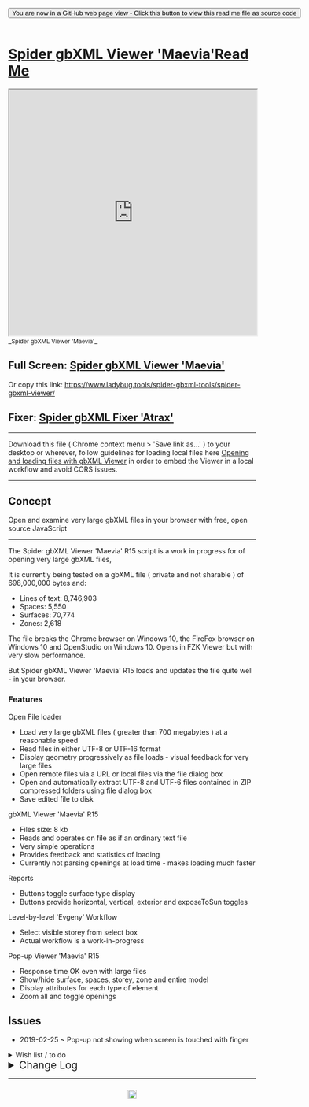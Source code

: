 
<span style=display:none; >[You are now in a GitHub source code view - click this link to view Read Me file as a web page]( https://www.ladybug.tools/spider-gbxml-tools/#spider-gbxml-viewer/README.md "View file as a web page." ) </span>

<div><input type=button class = "btn btn-secondary btn-sm" onclick="window.location.href='https://github.com/ladybug-tools/spider-gbxml-tools/tree/master/spider-gbxml-viewer/'";
value='You are now in a GitHub web page view - Click this button to view this read me file as source code' ></div>

<br>

# [Spider gbXML Viewer 'Maevia'Read Me]( #spider-gbxml-viewer/README.md )


<iframe src=https://www.ladybug.tools/spider-gbxml-tools/spider-gbxml-viewer/index.html width=100% height=500px >Iframes are not viewable in GitHub source code views</iframe>
_<small>Spider gbXML Viewer 'Maevia'</small>_

## Full Screen: [Spider gbXML Viewer 'Maevia' ]( https://www.ladybug.tools/spider-gbxml-tools/spider-gbxml-viewer/ )

Or copy this link: https://www.ladybug.tools/spider-gbxml-tools/spider-gbxml-viewer/

## Fixer: [Spider gbXML Fixer 'Atrax']( https://www.ladybug.tools/spider-gbxml-tools/spider-gbxml-viewer/v-0-16-01/viewer-fixer/spider-gbxml-viewer-fixer.html )

***



Download this file ( Chrome context menu > 'Save link as...' ) to your desktop or wherever, follow guidelines for loading local files here [Opening and loading files with gbXML Viewer]( https://www.ladybug.tools/spider/#pages/file-open.md ) in order to embed the Viewer in a local workflow and avoid CORS issues.


***

## Concept

Open and examine very large gbXML files in your browser with free, open source JavaScript

***

The Spider gbXML Viewer 'Maevia' R15 script is a work in progress for of opening very large gbXML files,

It is currently being tested on a gbXML file ( private and not sharable ) of 698,000,000 bytes and:

* Lines of text: 8,746,903
* Spaces: 5,550
* Surfaces: 70,774
* Zones: 2,618

The file breaks the Chrome browser on Windows 10, the FireFox browser on Windows 10 and OpenStudio on Windows 10. Opens in FZK Viewer but with very slow performance.

But Spider gbXML Viewer 'Maevia' R15 loads and updates the file quite well - in your browser.

### Features

Open File loader
* Load very large gbXML files ( greater than 700 megabytes ) at a reasonable speed
* Read files in either UTF-8 or UTF-16 format
* Display geometry progressively as file loads - visual feedback for very large files
* Open remote files via a URL or local files via the file dialog box
* Open and automatically extract UTF-8 and UTF-6 files contained in ZIP compressed folders using file dialog box
* Save edited file to disk

gbXML Viewer 'Maevia' R15
* Files size: 8 kb
* Reads and operates on file as if an ordinary text file
* Very simple operations
* Provides feedback and statistics of loading
* Currently not parsing openings at load time - makes loading much faster

Reports
* Buttons toggle surface type display
* Buttons provide horizontal, vertical, exterior and exposeToSun toggles

Level-by-level 'Evgeny' Workflow
* Select visible storey from select box
* Actual workflow is a work-in-progress

Pop-up Viewer 'Maevia' R15
* Response time OK even with large files
* Show/hide surface, spaces, storey, zone and entire model
* Display attributes for each type of element
* Zoom all and toggle openings


## Issues

* 2019-02-25 ~ Pop-up not showing when screen is touched with finger

<details>

<summary>Wish list / to do</summary>

* 2019-06-21 ~ Theo ~ Menu header data in menu.js
* 2019-06-21 ~ Theo ~ Add core JavaScript file with version, date etc
* 2019-06-21 ~ Theo ~ Add construction etc data to left menu - with data showing in popup menu
* 2019-06-21 ~ Theo ~ Update GGD so it works in either left menu, popup or main areas
* 2019-06-21 ~ Theo ~ Add surfaces with openings
* 2019-04-15 ~ Theo ~ load two models at same time & views diffs

</details>

<details>

<summary style=font-size:1.3rem; >Change Log</summary>

### 2019-06-21 ~ Theo

SGV V 0.16.01-2

Dealt with
* 2019-04-15 ~ Theo ~ Toggle edges
* 2019-04-15 ~ Theo ~ Add space/storey attributes to pop-up
* 2019-04-15 ~ Theo ~ Add gbxml/openings/construction data to pop-up

### 2019-06-06 ~ Theo

SGV R15.3.4

* F - VBS.js: Add select by text input
* F - VBS.js: Add Show/hide all spaces


### 2019-06-05 ~ Theo

* F - VST.js: Add show/hide all surfaces toggle
* R - VBSU.js: Creating and selecting options
* F - VBSU.js: Select and display multiple surface
* F - VBSU.js: Highlight selected surface immediately on input
* B - VBSU.js: unhighlight select if no valid.option
* F - VBSU.js: Add show/hide elected surfaces
* F - VBSP.js: Add select by text input
* F - VBSP.js: Add Show/hide all spaces

### 2019-04-16 ~ Theo

Spider gbXML Viewer 'Maevia' R15.1.1

* F ~ Add shift camera target to currently selected surface

### 2019-04-15 ~ Theo

Spider gbXML Viewer 'Maevia' R15.1.0

* F ~ Add 'Show/hide by space' to View menu
* B - Prevent right click from updating pop-up. Stop model scrolling when clicking in select boxes.
* D - Update to semver numbering. Add link to Atrax in Edit menu


### 2019-03-14 ~ Copied from Pop-up

* 2019-03-12 ~ R15.31 ~ ISAOIOEW & ISAOIOEF> Move more functions to ISRC. Select list box now handles multi-select. Add button to show/hide selected.
* 2019-03-11 ~ R15.30 ~ ISAOIOEW & ISAOIOEF> big updates. See Pop-up help
* 2019-03-08 ~ R15.29 ~ IAIO > Add interiorWall on exterior
* 2019-03-05 ~ R15.28 ~ POP > add primitive construction data readout - appears when construction data is available
* 2019-03-03 ~ R15.27 ~ ISSOH > beginning to find horizontal overlaps nicely
* 2019-03-03 ~ R15.26 ~ ISSOV > beginning to find vertical overlaps nicely
* 2019-02-28 ~ R15.25 ~ CUT > Improve behavior: View menu > Scene cut sections. FIL > close menus on open
* 2019-02-28 ~ R15.24 Local ~ First commit. For downloading and running local files
* 2019-02-26 ~ R15.23 ~ FIL > Add 'reload file' button and code
* 2019-02-26 ~ R15.22 ~ ISDUC/ISASD: Allow for no planar geometry
* 2019-02-26 ~ R15.21 ~ POP/VBS > Add check for no storey name
* 2019-02-25 ~ R15.20 ~ Set several menu items default to closed.
* 2019-02-24 ~ R15.20 ~ Update FIL file-open links
* 2019-02-22 ~ R15.19 ~ Minor fixes several modules. POP & ISCOR: pass through jsHint and makes fixes
* 2019-02-15 ~ Updates to Air Surface Type Editor
* 2019-02-14 ~ Add beginning of check if Air surface types are on exterior of a model
* 2019-02-13 ~ Add own theme local storage var. Update main popup text. Many updates to 'Air Surface Type Editor'
* 2019-02-12 ~ R15.3 ~ Add 'Air Surface Type on Exterior' issues module
* 2019-02-11 ~ R15.12 > View menu > Show/hide by storey: Better types/storeys integration on show all storeys
* 2019-02-11 ~ R15.11 > View menu > Show/hide by surface type: Code cleanup. Drop 'reset surfaces' button/code as being redundant
* 2019-02-11 ~ R15.10 > Edit menu > Issues Template: Bring up to same level as TooToo TMP
* 2019-02-11 ~ R15.9 > Edit menu >CAD Object ID Missing: Add checkbox to ignore surfaces of type 'Air'. Set default to ignore
* 2019-02-08 ~ R15.8 ~ add (not very smart) show all storeys button
* 2019-02-08 ~ R15.7 ~ better storey/type interaction
* 2019-02-07 ~ R15.6 ~ refactor styles
* 2019-01-31 ~ Fix settings - zoom all
* 2019-01-19 ~ New release R15 based on TooToo13
* 2019-01-17 ~ Add many TooToo fixes
* 2019-01-13 ~ Links to nearly 100% standard TooToo
* 2019-01-11 ~ Fixes crash when PlanarGeometry includes attributes
* 2019-01-09 ~ Index/html now based on TooToo R13 - beginning to look OK
* 2019-01-09 ~ Rolling out Spider gbXML Viewer Plus R12
* 2019-01-09 ~ Rolling out TooToo content management


### 2019-02-13 ~ Theo

Spider gbXML Viewer 'Maevia' R15

* Currently changes are being added to the popup window available when you run main HTML file


### 2019-01-31 ~ Theo

Spider gbXML Viewer 'Maevia' R15.3

* Reversed the normal of second triangle in quads
* Added Rood to horizontal surfaces

R15.2
* Fixes for Evgeny

### 2019-01-25 ~ Theo

Spider gbXML Viewer 'Maevia' R15.1

* Add Edit and View menus


### 2019-01-19 ~ Theo

* Commit Spider gbXML Viewer 'Maevia' R15


### 2018-12-20 ~ Theo

Spider gbXML text parser R10.8
* see [cookbook/spider-gbxml-issues Read Me]( https://www.ladybug.tools/spider-gbxml-tools//spider-gbxml-viewer/r10/cookbook/spider-gbxml-issues/README.md )

### 2018-12-13 ~ Theo

SGTP R10.5
* See cookbook/spider-gbxml-file-open
* gbx-text-parser.js split in two
	* gbx-gbxml-text-parser.js
	* gbxu-gbxml-utilit spider-gbxml-viewer.html
	* Menu simplified: open xml and open zip combined into singe UI

### 2018-12-10 ~ Theo

SGTP R10.3
* See [cookbook/template]( https://github.com/ladybug-tools/spider-gbxml-tools/tree/master/spider-gbxml-viewer/r10/cookbook/template )
* See [cookbook/spider-gbxml-gallery-sample-files]( https://github.com/ladybug-tools/spider-gbxml-tools/tree/master/spider-gbxml-viewer/r10/cookbook/spider-gbxml-gallery-sample-files )


### 2018-12-10 ~ Theo

SGTP R10.2
* See cookbook/issues

### 2018-12-09 ~ Theo

SGTP R10.1
* Many updates
* Start of organizing files so modules have dev folders

### 2018-12-06 ~ Theo

SGTP  spider-gbxml-viewer.html
	* Update link to Three.js R99 - all seems OK
* isasi-issues-adjacent-space-invalid.js
	* Adds ability to run in 'check all issues'. Add depracation notice
* iscod-issues-cad-object-id.js
	* Pass through jsHint
	* Adds ability to run in 'check all issues'
	* Adds ability to select new CAD object type from list of buttons.
* iscor-issues-core.js
	* 'check all issues' actualy works
* isduc-issues-duplicate-coordinates.js
	* New module
* ismet-issues-metadata.js
	* Adds ability to run in 'check all issues'
* issti-issues-surface-type-invalid.js
	* Adds ability to run in 'check all issues'
* istmp-issues-template.js
	* Adds ability to run in 'check all issues'. Simplified code a bit. Passed through jsHint


### 2018-12-05 ~ Theo

SGTP R9.15
* istmp-issues-template.js
	*  ~ Add more template functions
* issti-issues-surface-type-invalid.js
	*  Adds ability to select new surface type from list of buttons.
* iscod-issues-cad-object-id.js
	* New module - nearly ready for testing

The new way of building issues module is shorter and simpler than before and should make creating new modules faster and and easier.

### 2018-12-02 ~ Theo

SGTP R9.13
* Refactor Edit menu code
	* Remove: Menu on toggle run of all checks
	* Add: button to run all checks at once
	* Many files have minor upda spider-gbxml-viewer.html
		* isfic-issues-file-check.js
		* ismet-issues-metadata.js
		* issti-issues-surface-type-invalid.js
		* isduc-issues-duplicate-coordinates.js
		* isasi-issues-adjacent-space-invalid.js
* Add istmp-issues-template.js
* Only run Edit menu issues checks when menus toggle open / do not run on toggle close

### 2018-12-01 ~ Theo

SGTP R9.13
* Rename several issues files an spider-gbxml-viewer.html
* isduc-issues-duplicate-coordinates.js
	* Add toggle active to show/hide button
* isduc-issues-duplicate-coordinates.js
	* New module - mostly there but needs editing functionality


### 2018-11-30 ~ Theo

R9:12
* fil-open-file.js
	* Add full-featured open file DIV
	* Supports drag and drop
	* Supports inter-session default file
	* Add current status details DIV
* isdc-issues-duplicate-coordinates.js
	* Add display ids of duplicate surfaces as options in a select element
	* Select an option to set focus to selected surface and update pop-up dialog
	* Add 'delete selected surface' button


### 2018-11-29 ~ Theo

R9.11
* ismet-issues-metadata.js
	* update button: 'Add changes to data in memory'
	* Click 'Save file as' button in File menu to save changes to a local file


#### 2018-11-26 ~ Theo

R9.9
* FIL Open File
	* Better reporting of stats while opening files
	* Add FIL.onOpenFile()
	* Run through jsHint and cleanup
	* Add release numbering
* GBX text parser
	* Add release numbering
	* Run through jsHint and cleanup
	* Refactor 'Text parser statistics' panel
* vwsrf-view-surface types.js
	* Run through jsHint and cleanup


#### 2018-11-21 ~ Theo

R9.8
* Edit Menu
	* All the following **beginning** to work / but still slow to open menu with large buildings
	* File Check
	* Missing gbXML Metadata
	* Adjacent Space Invalid
	* Duplicate Coordinates

#### 2018-11-19 ~ Theo

R9.8
* Continues effort to refactor menus so they are easier to understand
	* Reorganizing in traditional way: file, edit, view, help etc
	* But in vertical alignment so code works on computer and phone
* Add Edit menu
	* Start of process to carry over modules from previous releases
	* Four modules brought over but all mostly works-in-progress / not fully usable
* Add 'Save file as' capability


#### 2018-11-18 ~ Theo

R9.7
* Adds progressive update of display

This update is kind of a big thing. Seeing things appear is much more fun than staring at a blank screen - even when the progressive loading may slow things down a bit


#### 2018-11-17 ~ Theo

R9.6
* Add menu titles and rename menu items
* Add 'Save files as...'
	* File needs better tidying before save
* Add 'Scene cut sections'

vwsrf-view-surface-types.js
* File renamed
* Many fixes

cut-section-cut.js
* File added
* Update by toggling class
* Some issues fixed


#### 2018-11-15 ~ Theo

Home page
* Add onProgress function
Style.css
* Improve functionality on mobile devices
Settings and Pop-Up
* Add toggle openings button
gbx text parser
* Update edges
* Add openings

Done
* 2018-11-14 ~ display zone, storey and zone geometries on demand - not just surfaces geometry

#### 2018-11-14 ~ Theo

Pop-Up R9.4
* Update current status
* Zoom all displays Campus data


#### 2018-11-12 ~ Theo

Pop-Up R9.3
* Now displays spaces, storeys and zones and their attributes more correctly

'Evgeny'
* Levels now display the correct surfaces

#### 2018-11-11 ~ Theo

* Many improvements

#### 2018-11-10 ~ Theo
* Pop-up menu:
	* beginning to work
	* Appears to be reasonably fast enough
* gbx-text-parser:
	* Load refactor mostly complete and working quite well
	* Fix issue when getPlane runs our of points. Thanks to Evgeny fot the heads-up and demo file
* reports & 'Evgeny' workflow
	* Updated to work with parser

***

## Full Screen: [Spider gbXML Viewer 'Maevia' R15 R8.1]( https://www.ladybug.tools/spider-gbxml-tools/spider-gbxml-v/spider-gbxml-viewer.html )

#### 2018-11-09 ~ Theo

* gbx-text-parser: Three.js surfaces
	* Add Phong material if lights
	* Add cast and receive shadows
	* Add dispose of geometry on load new model
* Base file:
	* Refactor loading process



## Full Screen: [Spider gbXML Viewer 'Maevia' R15 R8.0]( https://www.ladybug.tools/spider-gbxml-tools/spider-gbxml-v/spider-gbxml-viewer.html )

## Full Screen: [Spider gbXML Viewer 'Maevia' R15 R8.0 'Evgeny' ]( https://www.ladybug.tools/spider-gbxml-tools/spider-gbxml-v/spider-gbxml-viewer-evgeny.html )

### 2018-11-07 ~ Theo

* Buttons working better
* Add indications to button states
* Loads large ZIP with either UTF-8 or UTF-16


### 2018-11-06 ~ Theo

* Loads Revit UTF-16 ZIP files up to just over a megabyte in size. Loads much larger UTF-8 ZIP files
* Reports menu shows only surface types in use with buttons of surface type colors
	* Note: many issues with the behavior and color of buttons

'Evgeny' edition
* A first pass at building a menu to support a workflow suggested by Evgeny in a private email

Fixed
* 2018-11-04 ~ Theo: if 'exposedToSun' not set for any surfaces then nothing displays on load


## Full Screen: [Spider gbXML Viewer 'Maevia' R15 R7.0]( https://www.ladybug.tools/spider-gbxml-tools/spider-gbxml-v/spider-gbxml-viewer.html )

### 2018-11-05 ~ Theo

* Adds ability to open and decompress XNL date from ZIP files
	* Current version only decodes UTF-8 files. UTF-16: TBD.
	* So does not yet directly read files exported by Revit
	* Currently only reads the first file it finds in the ZIP
	* Thank you JSzip
* Adds rudimentary display of surface type colors

Underway
* 2018-11-04 - Michal: Add ability to read gbXML from .zip files


## Full Screen: [Spider gbXML Viewer 'Maevia' R15 R6.0]( https://www.ladybug.tools/spider-gbxml-tools/spider-gbxml-v/spider-gbxml-viewer.html )

### 2018-11-04 ~ Theo

* Adds 'Statistics detail view
	* Shows number of spaces, storey, surfaces, zones and vertices
* Add 'Reports' detail view
	* View model by clicking surface type
	* View model by clicking 'exposedToSun', 'horizontal' and 'vertical'


## Full Screen: [Spider gbXML Viewer 'Maevia' R15 R5.0]( https://www.ladybug.tools/spider-gbxml-tools/spider-gbxml-v/spider-gbxml-viewer.html )

### 2018-11-03 ~ Theo

* Draw polygonal surfaces with any number of vertices
* Displays some statistics
* Adds load file from disk
* Adds load sample files

Largest model loaded so far
* bytes loaded: 698,701,430
* time to load: 9,119 ms
* time to parse: 8,244 ms
* spaces: 5,550
* surfaces: 70,774
* coordinates: 1,342,749
* On fast machine loads in under a minute. Reloads under 45 seconds

Notes
* Reload faster than first load
* Model not fully loaded until model centers on screen
* Surface types displayed: Roof, ExteriorWall, ExposedFloor, Air & Shade

## Full Screen: [Spider gbXML Viewer 'Maevia' R15 R4.0]( https://www.ladybug.tools/spider-gbxml-tools/spider-gbxml-v/spider-gbxml-viewer.html )

### 2018-11-02 ~ Theo
* Creates and displays meshes in Three.js
* Only handles triangles and quads

## Full Screen: [Spider gbXML Viewer 'Maevia' R15 R3.0]( https://www.ladybug.tools/spider-gbxml-tools/spider-gbxml-v/spider-gbxml-viewer.html )

* Name change
* Adds standalone JavaScript file

## Full Screen: [Spider gbXML Hacker R2.0]( https://www.ladybug.tools/spider-gbxml-tools/spider-gbxml-viewer/r2/spider-gbxml-hacker.html )

### 2018-11-02 ~ Theo
text-parser R2.0

Wow!

Reading 1,342,749 coordinates in the 666 MB file in 6 seconds. Sickx!


## Full Screen: [Spider gbXML Hacker R1.0]( https://www.ladybug.tools/spider-gbxml-tools/spider-gbxml-viewer/r1/spider-gbxml-hacker.html )

With Chrome browser on Windows 10/Core i7/Nvidia GPU  reads the file and displays limited text data for the file in under 15 seconds. No attempts are made to display data in 3D.

Does almost nothing. You must use 'Choose File' and developer console to see anything.

* Opens file
* Splits data into an array of trimmed lines
* Searches the array for selected text data such as 'space', 'surface' and 'zone'


## To Do / Wish List

* 2018-11-08 ~ Theo ~ faster redraws when pushing visibility buttons


## Issues

* 2018-11-08 ~ Theo ~ Some shades also showing as roof / and other places when surfaces not showing up as expectd
* File not loading: annapolis-md-single-family-residential-2016.xml

### 2018-11-15 ~ Theo

See previous day comments. Converting text files over 3 MB compressed crashes the browser while the conversion to xml is taking place.

### 2018-11-14 ~ Theo

I'm finding that converting text to xml is fast. May be good to do a conversion on load and just use xml all the time instead of parsing xml frm text on demand. Will need to test.


### 2018-11-01 ~ Theo

I've just been working on a file similar to the 'text-parser' file included here. What I am discovering is that it is much faster to load a file as a text file then it is to load it as an XML file and then convert it to JSON

I've been experimenting with the Warwick University file. This file is just over 20 megabytes in size. Even with this size, it takes the browser less than a couple of seconds to load the data as a text file.

Once loaded and when using the browser built-in XML parser and the xml2obj routine that we have been using, it takes about 8 seconds to do the parsing of the entire file.

On the other hand, reading the text and converting it into an array of lines and then doing some simple parsing, takes only a couple of seconds. Therefore, even if the more complicated parsing takes double the time, overall processing would still be half the time of using the XML parser system.

Using the simple array parsing method would provide a significant secondary benefit. Under the current system, the script must wait until all the XML/JSON parsing is completed before display of the 3D surfaces commences. but if we treat the file as an array, we could start displaying the 3D surfaces almost immediately once the file is loaded. This would create a much more pleasant user experience. Instead of viewing a blank screen for a number of seconds, you would see each surfaces display as soon as it read.

If this process could be made to work, it might represent a huge leap forward with the development of gbXML viewers.

It will take a number of revisions of scripts in order to see if this process does work as currently imagined. Development will continue, but only as a secondary effort in parallel with the main development work of the primary current Spider gbXML Viewer.



### 2018-10-27 ~ Theo

* First commit

</details>

***

### <center title="Howdy! My web is better than yours. ;-)" ><a href=javascript:window.scrollTo(0,0); style="text-decoration:none !important;" > <img src="https://ladybug.tools/artwork/icons_bugs/ico/spider.ico" height="18"> </a></center>

